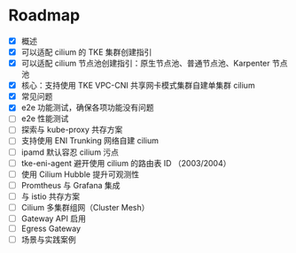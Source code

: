 # Roadmap

- [x] 概述
- [x] 可以适配 cilium 的 TKE 集群创建指引
- [x] 可以适配 cilium 节点池创建指引：原生节点池、普通节点池、Karpenter 节点池
- [x] 核心：支持使用 TKE VPC-CNI 共享网卡模式集群自建单集群 cilium
- [x] 常见问题
- [x] e2e 功能测试，确保各项功能没有问题
- [ ] e2e 性能测试
- [ ] 探索与 kube-proxy 共存方案
- [ ] 支持使用 ENI Trunking 网络自建 cilium
- [ ] ipamd 默认容忍 cilium 污点
- [ ] tke-eni-agent 避开使用 cilium 的路由表 ID （2003/2004）
- [ ] 使用 Cilium Hubble 提升可观测性
- [ ] Promtheus 与 Grafana 集成
- [ ] 与 istio 共存方案
- [ ] Cilium 多集群组网（Cluster Mesh）
- [ ] Gateway API 启用
- [ ] Egress Gateway
- [ ] 场景与实践案例
